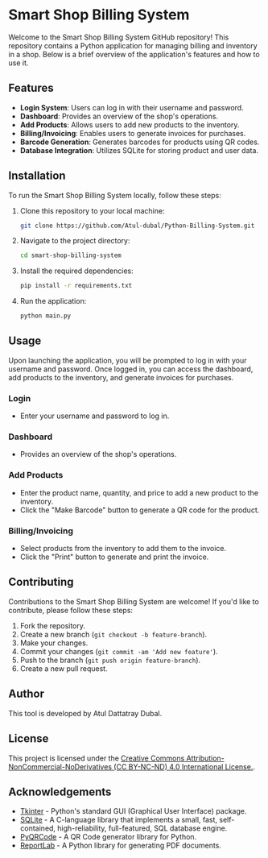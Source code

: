 # Smart Shop Billing System

Welcome to the Smart Shop Billing System GitHub repository! This repository contains a Python application for managing billing and inventory in a shop. Below is a brief overview of the application's features and how to use it.

## Features

- **Login System**: Users can log in with their username and password.
- **Dashboard**: Provides an overview of the shop's operations.
- **Add Products**: Allows users to add new products to the inventory.
- **Billing/Invoicing**: Enables users to generate invoices for purchases.
- **Barcode Generation**: Generates barcodes for products using QR codes.
- **Database Integration**: Utilizes SQLite for storing product and user data.

## Installation

To run the Smart Shop Billing System locally, follow these steps:

1. Clone this repository to your local machine:

   ```bash
   git clone https://github.com/Atul-dubal/Python-Billing-System.git
   ```

2. Navigate to the project directory:

   ```bash
   cd smart-shop-billing-system
   ```

3. Install the required dependencies:

   ```bash
   pip install -r requirements.txt
   ```

4. Run the application:

   ```bash
   python main.py
   ```

## Usage

Upon launching the application, you will be prompted to log in with your username and password. Once logged in, you can access the dashboard, add products to the inventory, and generate invoices for purchases.

### Login

- Enter your username and password to log in.

### Dashboard

- Provides an overview of the shop's operations.

### Add Products

- Enter the product name, quantity, and price to add a new product to the inventory.
- Click the "Make Barcode" button to generate a QR code for the product.

### Billing/Invoicing

- Select products from the inventory to add them to the invoice.
- Click the "Print" button to generate and print the invoice.

## Contributing

Contributions to the Smart Shop Billing System are welcome! If you'd like to contribute, please follow these steps:

1. Fork the repository.
2. Create a new branch (`git checkout -b feature-branch`).
3. Make your changes.
4. Commit your changes (`git commit -am 'Add new feature'`).
5. Push to the branch (`git push origin feature-branch`).
6. Create a new pull request.

## Author

This tool is developed by Atul Dattatray Dubal.

## License

This project is licensed under the [Creative Commons Attribution-NonCommercial-NoDerivatives (CC BY-NC-ND) 4.0 International License.](LICENSE).

## Acknowledgements

- [Tkinter](https://docs.python.org/3/library/tkinter.html) - Python's standard GUI (Graphical User Interface) package.
- [SQLite](https://www.sqlite.org/index.html) - A C-language library that implements a small, fast, self-contained, high-reliability, full-featured, SQL database engine.
- [PyQRCode](https://pypi.org/project/PyQRCode/) - A QR Code generator library for Python.
- [ReportLab](https://www.reportlab.com/devspot/) - A Python library for generating PDF documents.
